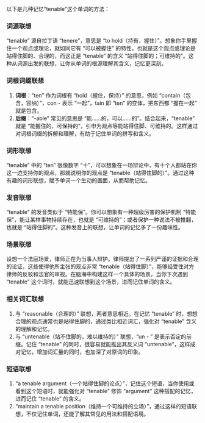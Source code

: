 以下是几种记忆“tenable”这个单词的方法：

### 词源联想
“tenable” 源自拉丁语 “tenere”，意思是 “to hold（持有，握住）”。想象你手里握住一个观点或理论，就如同它有 “可以被握住” 的特性，也就是这个观点或理论是站得住脚的、合理的，而这正是 “tenable” 的含义 “站得住脚的；可维持的”。这种从词源出发的联想，让你从单词的根源理解其含义，记忆更深刻。

### 词根词缀联想
1. **词根**：“ten” 作为词根有 “hold（握住，保持）” 的意思，例如 “contain（包含，容纳）”，con - 表示 “一起”，tain 即 “ten” 的变体，把东西都 “握在一起” 就是包含。
2. **后缀**：“-able” 常见的意思是 “能……的，可以……的”。结合起来，“tenable” 就是 “能握住的，可保持的”，引申为观点等能站得住脚、可维持的。这样通过对词根词缀的拆解和理解，有助于记住单词的拼写和含义。

### 词形联想
“tenable” 中的 “ten” 很像数字 “十”，可以想象在一场辩论中，有十个人都站在你这一边支持你的观点，那就说明你的观点是 “tenable（站得住脚的）”。通过这种有趣的词形联想，赋予单词一个生动的画面，从而帮助记忆。

### 发音联想
“tenable” 的发音类似于 “特能保”。你可以想象有一种超级厉害的保护机制 “特能保”，能让某样事物持续存在，也就是 “可维持的”；或者保护一种说法不被推翻，也就是 “站得住脚的”。这种发音上的联想，让单词的记忆多了一份趣味性。

### 场景联想
设想一个法庭场景，律师正在为当事人辩护。律师提出了一系列严谨的证据和合理的论证，这些使得他所主张的观点非常 “tenable（站得住脚）”，能够经受住对方律师的反驳和法官的审视。在脑海中构建这样一个具体的场景，当你下次遇到 “tenable” 这个词时，就能迅速联想到这个场景，进而记住单词的含义。

### 相关词汇联想
1. 与 “reasonable（合理的）” 联想，两者意思相近。在记忆 “tenable” 时，想想合理的观点通常也是站得住脚的，通过类比相近词汇，强化对 “tenable” 含义的理解和记忆。
2. 与 “untenable（站不住脚的，难以维持的）” 联想，“un - ” 是表示否定的前缀。记住 “tenable” 的同时，很容易就能推出其反义词 “untenable”，这样成对记忆，增加词汇量的同时，也加深了对原词的印象。

### 短语联想
1. “a tenable argument（一个站得住脚的论点）”，记住这个短语，当你使用或看到这个短语时，就能强化对 “tenable” 修饰 “argument” 这种搭配的记忆，进而记住 “tenable” 的含义。
2. “maintain a tenable position（维持一个可维持的立场）”，通过这样的短语联想，不仅记住单词，还能了解其常见的用法和搭配语境。 